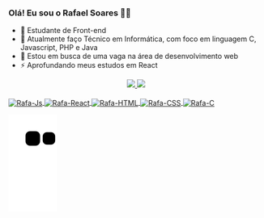 ### Olá! Eu sou o Rafael Soares 👋👋

- 🔭 Estudante de Front-end
- 🌱 Atualmente faço Técnico em Informática, com foco em linguagem C, Javascript, PHP e Java
- 🤔 Estou em busca de uma vaga na área de desenvolvimento web
- ⚡ Aprofundando meus estudos em React

<div align="center">
  <a href="https://github.com/pjorbit">
  <img height="180em" src="https://github-readme-stats.vercel.app/api?username=pjorbit&show_icons=true&theme=cobalt&include_all_commits=true&count_private=true"/>
  <img height="180em" src="https://github-readme-stats.vercel.app/api/top-langs/?username=pjorbit&layout=compact&langs_count=7&theme=tokyonight"/>
</div>

<div style="display: inline_block"><br>
  <img align="center" alt="Rafa-Js" height="30" width="80" src="https://img.shields.io/badge/JavaScript-F7DF1E?style=for-the-badge&logo=javascript&logoColor=black">
  <img align="center" alt="Rafa-React" height="30" width="70" src="https://img.shields.io/badge/React-20232A?style=for-the-badge&logo=react&logoColor=61DAFB">
  <img align="center" alt="Rafa-HTML" height="30" width="70" src="https://img.shields.io/badge/HTML5-E34F26?style=for-the-badge&logo=html5&logoColor=white">
  <img align="center" alt="Rafa-CSS" height="30" width="60" src="https://img.shields.io/badge/CSS3-1572B6?style=for-the-badge&logo=css3&logoColor=white">
  <img align="center" alt="Rafa-C" height="30" width="40" src="https://img.shields.io/badge/C-00599C?style=for-the-badge&logo=c&logoColor=white">
</div>

  ![Snake animation](https://github.com/rafaballerini/rafaballerini/blob/output/github-contribution-grid-snake.svg)
